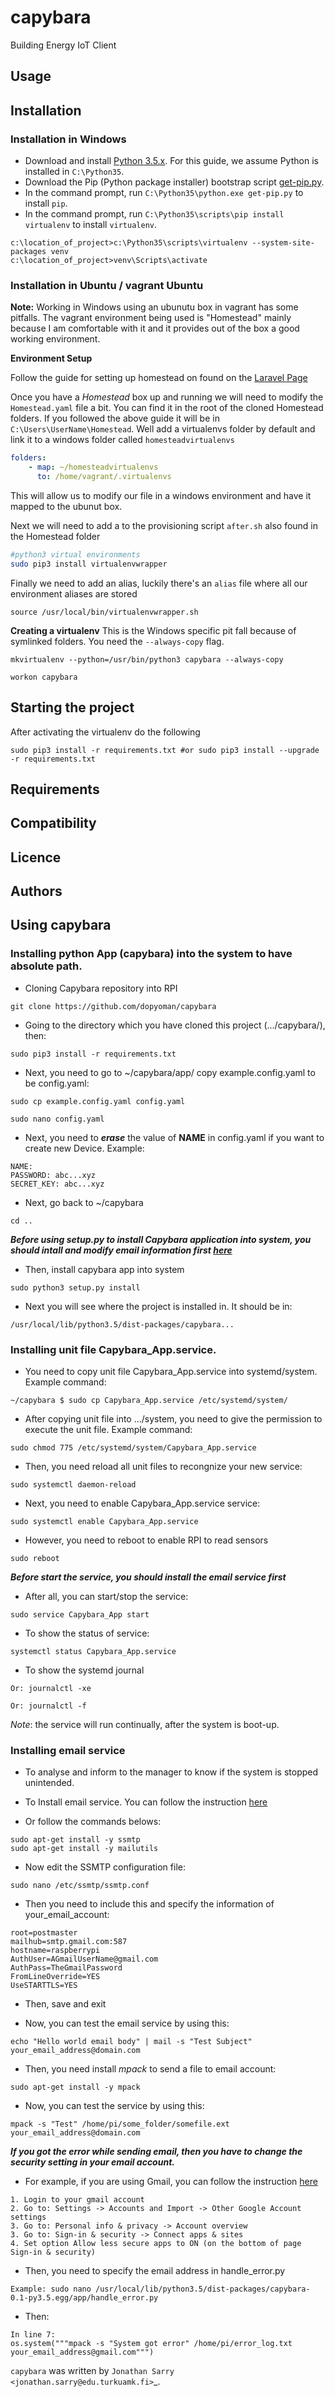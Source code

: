 capybara
========

Building Energy IoT Client

Usage
-----

Installation
------------

### Installation in Windows

* Download and install [Python
  3.5.x](https://www.python.org/ftp/python/3.5.3/python-3.5.3.exe).  For this
  guide, we assume Python is installed in `C:\Python35`.
* Download the Pip (Python package installer) bootstrap script
  [get-pip.py](https://bootstrap.pypa.io/get-pip.py).
* In the command prompt, run `C:\Python35\python.exe get-pip.py` to install
  `pip`.
* In the command prompt, run `C:\Python35\scripts\pip install virtualenv` to
  install `virtualenv`.

```
c:\location_of_project>c:\Python35\scripts\virtualenv --system-site-packages venv
c:\location_of_project>venv\Scripts\activate
```


### Installation in Ubuntu / vagrant Ubuntu

**Note:** Working in Windows using an ubunutu box in vagrant has some pitfalls. The vagrant environment being used is "Homestead" mainly because I am comfortable with it and it provides out of the box a good working environment. 

**Environment Setup**

Follow the guide for setting up homestead on found on the [Laravel Page](https://laravel.com/docs/5.5/homestead) 

Once you have a *Homestead* box up and running we will need to modify the `Homestead.yaml` file a bit. You can find it in the root of the cloned Homestead folders. If you followed the above guide it will be in `C:\Users\UserName\Homestead`. Well add a virtualenvs folder by default and link it to a windows folder called `homesteadvirtualenvs`
```yaml
folders:
    - map: ~/homesteadvirtualenvs
      to: /home/vagrant/.virtualenvs
```

This will allow us to modify our file in a windows environment and have it mapped to the ubunut box.

Next we will need to add a to the provisioning script `after.sh` also found in the Homestead folder
```bash
#python3 virtual environments
sudo pip3 install virtualenvwrapper
```

Finally we need to add an alias, luckily there's an `alias` file where all our environment aliases are stored
```
source /usr/local/bin/virtualenvwrapper.sh
```

**Creating a virtualenv**
This is the Windows specific pit fall because of symlinked folders. You need the `--always-copy` flag.
```
mkvirtualenv --python=/usr/bin/python3 capybara --always-copy
```


```
workon capybara
```

Starting the project
--------------------

After activating the virtualenv do the following

```
sudo pip3 install -r requirements.txt #or sudo pip3 install --upgrade -r requirements.txt
```


Requirements
-------------

Compatibility
-------------

Licence
-------

Authors
-------

Using capybara
--------------------

### Installing python App (capybara) into the system to have absolute path.

* Cloning Capybara repository into RPI
```
git clone https://github.com/dopyoman/capybara
```

* Going to the directory which you have cloned this project (.../capybara/), then:
```
sudo pip3 install -r requirements.txt
```

* Next, you need to go to ~/capybara/app/ copy example.config.yaml to be config.yaml:
```
sudo cp example.config.yaml config.yaml

sudo nano config.yaml
```

* Next, you need to ***erase*** the value of **NAME** in config.yaml if you want to create new Device. Example:
```
NAME: 
PASSWORD: abc...xyz
SECRET_KEY: abc...xyz
```

* Next, go back to ~/capybara
```
cd ..
```

***Before using setup.py to install Capybara application into system, you should intall and modify email information first [here](#-Installing-email-service)***
* Then, install capybara app into system

```
sudo python3 setup.py install
```

* Next you will see where the project is installed in. It should be in: 
```
/usr/local/lib/python3.5/dist-packages/capybara...
```

### Installing unit file Capybara_App.service.
* You need to copy unit file Capybara_App.service into systemd/system. Example command:

```
~/capybara $ sudo cp Capybara_App.service /etc/systemd/system/
```

* After copying unit file into .../system, you need to give the permission to execute the unit file. Example command: 
```
sudo chmod 775 /etc/systemd/system/Capybara_App.service
```

* Then, you need reload all unit files to recongnize your new service:
```
sudo systemctl daemon-reload
```

* Next, you need to enable Capybara_App.service service:
```
sudo systemctl enable Capybara_App.service 
```

* However, you need to reboot to enable RPI to read sensors
```
sudo reboot
```

***Before start the service, you should install the email service first***

* After all, you can start/stop the service:
```
sudo service Capybara_App start
```

* To show the status of service:
```
systemctl status Capybara_App.service
```

* To show the systemd journal
```
Or: journalctl -xe 

Or: journalctl -f 
```

*Note*: the service will run continually, after the system is boot-up.

### Installing email service
* To analyse and inform to the manager to know if the system is stopped unintended.

* To Install email service. You can follow the instruction [here](http://www.raspberry-projects.com/pi/software_utilities/email/ssmtp-to-send-emails)

* Or follow the commands belows:
```
sudo apt-get install -y ssmtp
sudo apt-get install -y mailutils
``` 

* Now edit the SSMTP configuration file:
```
sudo nano /etc/ssmtp/ssmtp.conf
```

* Then you need to include this and specify the information of your_email_account:
```
root=postmaster
mailhub=smtp.gmail.com:587
hostname=raspberrypi
AuthUser=AGmailUserName@gmail.com
AuthPass=TheGmailPassword
FromLineOverride=YES
UseSTARTTLS=YES
```

* Then, save and exit

* Now, you can test the email service by using this:
```
echo "Hello world email body" | mail -s "Test Subject" your_email_address@domain.com
```

* Then, you need install *mpack* to send a file to email account:
```
sudo apt-get install -y mpack
```

* Now, you can test the service by using this:
```
mpack -s "Test" /home/pi/some_folder/somefile.ext your_email_address@domain.com
```

***If you got the error while sending email, then you have to change the security setting in your email account.*** 

* For example, if you are using Gmail, you can follow the instruction [here](https://stackoverflow.com/questions/38391412/raspberry-pi-send-mail-from-command-line-using-gmail-smtp-server)

```
1. Login to your gmail account
2. Go to: Settings -> Accounts and Import -> Other Google Account settings
3. Go to: Personal info & privacy -> Account overview
3. Go to: Sign-in & security -> Connect apps & sites
4. Set option Allow less secure apps to ON (on the bottom of page Sign-in & security)
```

* Then, you need to specify the email address in handle_error.py 
```
Example: sudo nano /usr/local/lib/python3.5/dist-packages/capybara-0.1-py3.5.egg/app/handle_error.py 
```

* Then: 
```
In line 7:
os.system("""mpack -s "System got error" /home/pi/error_log.txt your_email_address@gmail.com""")
```


`capybara` was written by `Jonathan Sarry <jonathan.sarry@edu.turkuamk.fi>`_.
